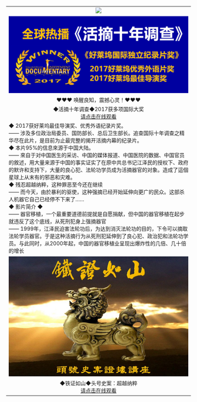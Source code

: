 <table>
  <tr> 
      <td align=center><a href="https://s3.ap-south-1.amazonaws.com/ogatem/oGate.htm?c816779&from=Email-shn"><img src="https://raw.githubusercontent.com/wnel2017/ku/master/10%E5%B9%B4.JPG" /></a></td>
   </tr>
  <tr> 
  <td align=center><a href="https://s3.ap-south-1.amazonaws.com/ogatem/oGate.htm?c816779&from=Email-shn"><img src="https://raw.githubusercontent.com/wnel2017/ku/master/10%E9%AB%98%E6%B8%85.jpg" /></a></td>
  </tr>
  <tr>
   <td align=center>❤❤❤ 唤醒良知，震撼心灵！❤❤❤<br/>
  </tr>
  <tr>
      <td align=center>◆活摘十年调查◆2017获多项国际大奖<br/>
 <a href="https://s3.ap-south-1.amazonaws.com/ogatem/oGate.htm?c816779&from=Email-shn">请点击在线观看</a><br/>
    </tr>
  <tr>
  <td align=left>
◆ 2017获好莱坞最佳导演奖、优秀外语纪录片奖。<br/>
—— 涉及多位政治局委员、国防部长、总后卫生部长。追查国际十年调查之精华尽在此片，是目前为止最完整的揭开活摘内幕的纪录片。<br/>
◆ 本片95%的信息來源于中国大陆。<br/>
—— 來自于对中国医生的采访、中国的媒体报道、中国医院的数据、中国官员的敘述，用大量来源于中国的事实证实了在原中共总书记江泽民的授权下、政府的默许和支持下，大量的良心犯、法轮功学员成为活摘器官的对象。造成了這個星球上从末有的邪恶和灾难。<br/>
◆ 残忍超越纳粹，这种罪恶至今还在继续<br/>
—— 而今天，由於暴利的驱使，这种强摘已经开始延伸向更广的民众。这部杀人机器它自己已经停不下来了……<br/>
◆ 影片简介 ◆<br/>
—— 器官移植，一个最重要道德前提就是自愿捐献，但中国的器官移植在起步就违反了这个底线，从死刑犯身上强摘器官<br/>
—— 1999年，江泽民迫害法轮功后，为达到消灭法轮功的目的，下令可以摘取法轮学员器官。于是这种活摘行为从死刑犯延伸到了良心犯、政治犯和法轮功学员。与此同时，从2000年起，中国的器官移植业呈现出爆炸性的几倍、几十倍的增长<br/>
   </tr>
   <tr>
<td align=center><a href="https://s3.ap-south-1.amazonaws.com/ogatem/oGate.htm?c816787&from=Email-shn"><img src="https://raw.githubusercontent.com/wnel2017/ku/master/%E9%93%81%E8%AF%81%E5%A6%82%E5%B1%B1.jpg" /></a></td>
  </tr>
  <tr>
<td align=center>◆铁证如山◆头号史案：超越纳粹<br/>
<a href="https://s3.ap-south-1.amazonaws.com/ogatem/oGate.htm?2EC%2FZCGJ&current=2:1&from=Email-shn">请点击在线观看</a> <br/>
   </tr>

</table>    
